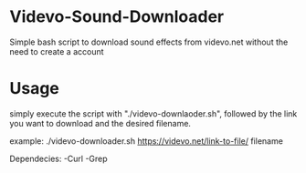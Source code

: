 # Videvo-Sound-Downloader
Simple bash script to download sound effects from videvo.net without the need to create a account

# Usage
simply execute the script with "./videvo-downlaoder.sh", followed by the link you want to download
and the desired filename.

example:
./videvo-downloader.sh https://videvo.net/link-to-file/ filename



Dependecies:
-Curl
-Grep
